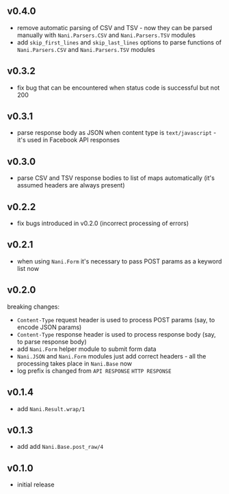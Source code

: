 ## v0.4.0

- remove automatic parsing of CSV and TSV - now they can be parsed manually
  with `Nani.Parsers.CSV` and `Nani.Parsers.TSV` modules
- add `skip_first_lines` and `skip_last_lines` options to parse functions of
  `Nani.Parsers.CSV` and `Nani.Parsers.TSV` modules

## v0.3.2

- fix bug that can be encountered when status code is successful but not 200

## v0.3.1

- parse response body as JSON when content type is `text/javascript` -
  it's used in Facebook API responses

## v0.3.0

- parse CSV and TSV response bodies to list of maps automatically (it's
  assumed headers are always present)

## v0.2.2

- fix bugs introduced in v0.2.0 (incorrect processing of errors)

## v0.2.1

- when using `Nani.Form` it's necessary to pass POST params as a keyword
  list now

## v0.2.0

breaking changes:

- `Content-Type` request header is used to process POST params (say, to
  encode JSON params)
- `Content-Type` response header is used to process response body (say,
  to parse response body)
- add `Nani.Form` helper module to submit form data
- `Nani.JSON` and `Nani.Form` modules just add correct headers - all the
  processing takes place in `Nani.Base` now
- log prefix is changed from `API RESPONSE` `HTTP RESPONSE`

## v0.1.4

- add `Nani.Result.wrap/1`

## v0.1.3

- add add `Nani.Base.post_raw/4`

## v0.1.0

- initial release
